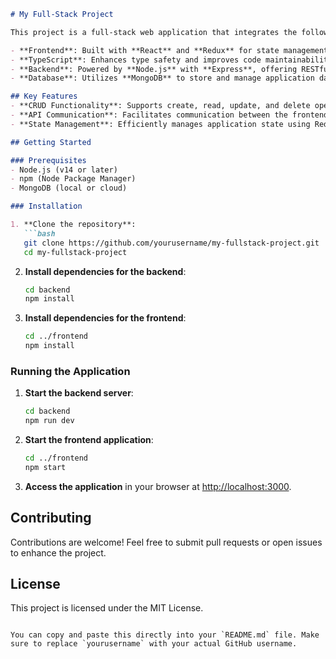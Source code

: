 
```markdown
# My Full-Stack Project

This project is a full-stack web application that integrates the following technologies:

- **Frontend**: Built with **React** and **Redux** for state management, providing a dynamic and responsive user interface.
- **TypeScript**: Enhances type safety and improves code maintainability, making development more robust.
- **Backend**: Powered by **Node.js** with **Express**, offering RESTful API endpoints for seamless data operations.
- **Database**: Utilizes **MongoDB** to store and manage application data efficiently.

## Key Features
- **CRUD Functionality**: Supports create, read, update, and delete operations.
- **API Communication**: Facilitates communication between the frontend and backend for data fetching and updates.
- **State Management**: Efficiently manages application state using Redux.

## Getting Started

### Prerequisites
- Node.js (v14 or later)
- npm (Node Package Manager)
- MongoDB (local or cloud)

### Installation

1. **Clone the repository**:
   ```bash
   git clone https://github.com/yourusername/my-fullstack-project.git
   cd my-fullstack-project
   ```

2. **Install dependencies for the backend**:
   ```bash
   cd backend
   npm install
   ```

3. **Install dependencies for the frontend**:
   ```bash
   cd ../frontend
   npm install
   ```

### Running the Application

1. **Start the backend server**:
   ```bash
   cd backend
   npm run dev
   ```

2. **Start the frontend application**:
   ```bash
   cd ../frontend
   npm start
   ```

3. **Access the application** in your browser at [http://localhost:3000](http://localhost:3000).

## Contributing
Contributions are welcome! Feel free to submit pull requests or open issues to enhance the project.

## License
This project is licensed under the MIT License.
```

You can copy and paste this directly into your `README.md` file. Make sure to replace `yourusername` with your actual GitHub username.